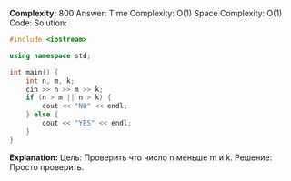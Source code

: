 **Complexity:** 800
Answer:
	Time Complexity: O(1)
	Space Complexity: O(1)
Code:
Solution:
```cpp
#include <iostream>

using namespace std;

int main() {
    int n, m, k;
    cin >> n >> m >> k;
    if (n > m || n > k) {
        cout << "NO" << endl;
    } else {
        cout << "YES" << endl;
    }
}
```
**Explanation:**
	Цель: Проверить что число n меньше m и k.
	Решение: Просто проверить.
